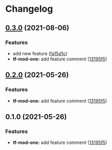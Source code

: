 # Changelog

## [0.3.0](https://www.github.com/tpolekhin/actions-playground/compare/tf-mod-one-v0.2.0...tf-mod-one-v0.3.0) (2021-08-06)


### Features

* add new feature ([fa15d1c](https://www.github.com/tpolekhin/actions-playground/commit/fa15d1c1a546d4a809fff9dd5063842b0a3e32dc))
* **tf-mod-one:** add feature comment ([13195f5](https://www.github.com/tpolekhin/actions-playground/commit/13195f5f4f5f08f29c513fecffce4fe1f4068d33))

## [0.2.0](https://www.github.com/tpolekhin/actions-playground/compare/tf-mod-one-v0.1.0...tf-mod-one-v0.2.0) (2021-05-26)


### Features

* **tf-mod-one:** add feature comment ([13195f5](https://www.github.com/tpolekhin/actions-playground/commit/13195f5f4f5f08f29c513fecffce4fe1f4068d33))

## 0.1.0 (2021-05-26)


### Features

* **tf-mod-one:** add feature comment ([13195f5](https://www.github.com/tpolekhin/actions-playground/commit/13195f5f4f5f08f29c513fecffce4fe1f4068d33))
